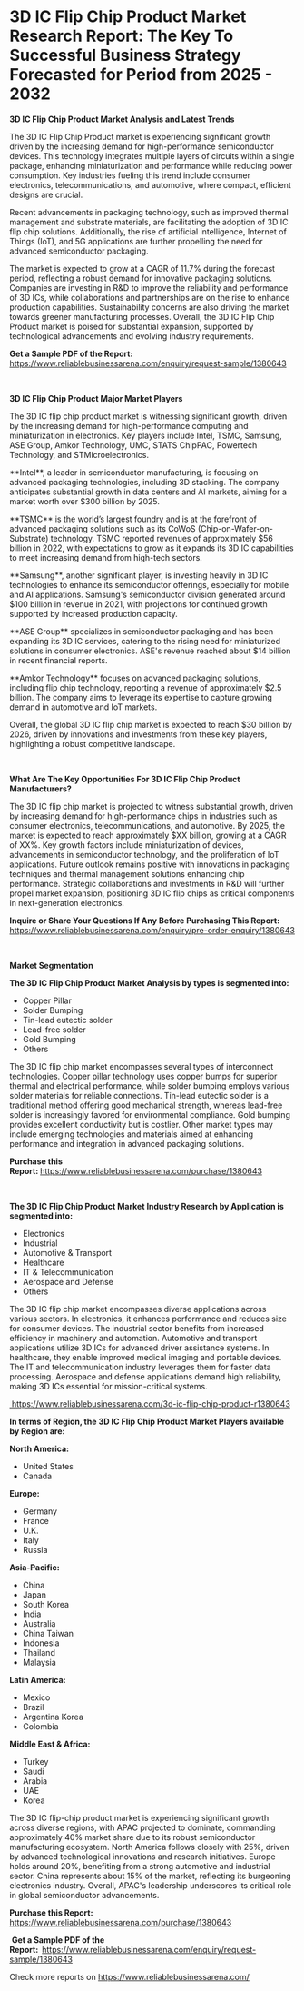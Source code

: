 <p><h1>3D IC Flip Chip Product Market Research Report: The Key To Successful Business Strategy Forecasted for Period from 2025 - 2032</h1></p><p><strong>3D IC Flip Chip Product Market Analysis and Latest Trends</strong></p>
<p><p>The 3D IC Flip Chip Product market is experiencing significant growth driven by the increasing demand for high-performance semiconductor devices. This technology integrates multiple layers of circuits within a single package, enhancing miniaturization and performance while reducing power consumption. Key industries fueling this trend include consumer electronics, telecommunications, and automotive, where compact, efficient designs are crucial.</p><p>Recent advancements in packaging technology, such as improved thermal management and substrate materials, are facilitating the adoption of 3D IC flip chip solutions. Additionally, the rise of artificial intelligence, Internet of Things (IoT), and 5G applications are further propelling the need for advanced semiconductor packaging.</p><p>The market is expected to grow at a CAGR of 11.7% during the forecast period, reflecting a robust demand for innovative packaging solutions. Companies are investing in R&D to improve the reliability and performance of 3D ICs, while collaborations and partnerships are on the rise to enhance production capabilities. Sustainability concerns are also driving the market towards greener manufacturing processes. Overall, the 3D IC Flip Chip Product market is poised for substantial expansion, supported by technological advancements and evolving industry requirements.</p></p>
<p><strong>Get a Sample PDF of the Report:&nbsp;</strong> <a href="https://www.reliablebusinessarena.com/enquiry/request-sample/1380643?utm_campaign=2317&utm_medium=2&utm_source=Github&utm_content=ia&utm_term=06042025&utm_id=3d-ic-flip-chip-product">https://www.reliablebusinessarena.com/enquiry/request-sample/1380643</a></p>
<p>&nbsp;</p>
<p><strong>3D IC Flip Chip Product Major Market Players</strong></p>
<p><p>The 3D IC flip chip product market is witnessing significant growth, driven by the increasing demand for high-performance computing and miniaturization in electronics. Key players include Intel, TSMC, Samsung, ASE Group, Amkor Technology, UMC, STATS ChipPAC, Powertech Technology, and STMicroelectronics.</p><p>**Intel**, a leader in semiconductor manufacturing, is focusing on advanced packaging technologies, including 3D stacking. The company anticipates substantial growth in data centers and AI markets, aiming for a market worth over $300 billion by 2025.</p><p>**TSMC** is the world’s largest foundry and is at the forefront of advanced packaging solutions such as its CoWoS (Chip-on-Wafer-on-Substrate) technology. TSMC reported revenues of approximately $56 billion in 2022, with expectations to grow as it expands its 3D IC capabilities to meet increasing demand from high-tech sectors.</p><p>**Samsung**, another significant player, is investing heavily in 3D IC technologies to enhance its semiconductor offerings, especially for mobile and AI applications. Samsung's semiconductor division generated around $100 billion in revenue in 2021, with projections for continued growth supported by increased production capacity.</p><p>**ASE Group** specializes in semiconductor packaging and has been expanding its 3D IC services, catering to the rising need for miniaturized solutions in consumer electronics. ASE's revenue reached about $14 billion in recent financial reports.</p><p>**Amkor Technology** focuses on advanced packaging solutions, including flip chip technology, reporting a revenue of approximately $2.5 billion. The company aims to leverage its expertise to capture growing demand in automotive and IoT markets.</p><p>Overall, the global 3D IC flip chip market is expected to reach $30 billion by 2026, driven by innovations and investments from these key players, highlighting a robust competitive landscape.</p></p>
<p>&nbsp;</p>
<p><strong>What Are The Key Opportunities For 3D IC Flip Chip Product Manufacturers?</strong></p>
<p><p>The 3D IC flip chip market is projected to witness substantial growth, driven by increasing demand for high-performance chips in industries such as consumer electronics, telecommunications, and automotive. By 2025, the market is expected to reach approximately $XX billion, growing at a CAGR of XX%. Key growth factors include miniaturization of devices, advancements in semiconductor technology, and the proliferation of IoT applications. Future outlook remains positive with innovations in packaging techniques and thermal management solutions enhancing chip performance. Strategic collaborations and investments in R&D will further propel market expansion, positioning 3D IC flip chips as critical components in next-generation electronics.</p></p>
<p><strong>Inquire or Share Your Questions If Any Before Purchasing This Report:</strong> <a href="https://www.reliablebusinessarena.com/enquiry/pre-order-enquiry/1380643?utm_campaign=2317&utm_medium=2&utm_source=Github&utm_content=ia&utm_term=06042025&utm_id=3d-ic-flip-chip-product">https://www.reliablebusinessarena.com/enquiry/pre-order-enquiry/1380643</a></p>
<p>&nbsp;</p>
<p><strong>Market Segmentation</strong></p>
<p><strong>The 3D IC Flip Chip Product Market Analysis by types is segmented into:</strong></p>
<p><ul><li>Copper Pillar</li><li>Solder Bumping</li><li>Tin-lead eutectic solder</li><li>Lead-free solder</li><li>Gold Bumping</li><li>Others</li></ul></p>
<p><p>The 3D IC flip chip market encompasses several types of interconnect technologies. Copper pillar technology uses copper bumps for superior thermal and electrical performance, while solder bumping employs various solder materials for reliable connections. Tin-lead eutectic solder is a traditional method offering good mechanical strength, whereas lead-free solder is increasingly favored for environmental compliance. Gold bumping provides excellent conductivity but is costlier. Other market types may include emerging technologies and materials aimed at enhancing performance and integration in advanced packaging solutions.</p></p>
<p><strong>Purchase this Report:&nbsp;</strong><a href="https://www.reliablebusinessarena.com/purchase/1380643?utm_campaign=2317&utm_medium=2&utm_source=Github&utm_content=ia&utm_term=06042025&utm_id=3d-ic-flip-chip-product">https://www.reliablebusinessarena.com/purchase/1380643</a></p>
<p>&nbsp;</p>
<p><strong>The 3D IC Flip Chip Product Market Industry Research by Application is segmented into:</strong></p>
<p><ul><li>Electronics</li><li>Industrial</li><li>Automotive & Transport</li><li>Healthcare</li><li>IT & Telecommunication</li><li>Aerospace and Defense</li><li>Others</li></ul></p>
<p><p>The 3D IC flip chip market encompasses diverse applications across various sectors. In electronics, it enhances performance and reduces size for consumer devices. The industrial sector benefits from increased efficiency in machinery and automation. Automotive and transport applications utilize 3D ICs for advanced driver assistance systems. In healthcare, they enable improved medical imaging and portable devices. The IT and telecommunication industry leverages them for faster data processing. Aerospace and defense applications demand high reliability, making 3D ICs essential for mission-critical systems.</p></p>
<p><a href="https://www.reliablebusinessarena.com/3d-ic-flip-chip-product-r1380643?utm_campaign=2317&utm_medium=2&utm_source=Github&utm_content=ia&utm_term=06042025&utm_id=3d-ic-flip-chip-product">&nbsp;https://www.reliablebusinessarena.com/3d-ic-flip-chip-product-r1380643</a></p>
<p><strong>In terms of Region, the 3D IC Flip Chip Product Market Players available by Region are:</strong></p>
<p>
    <p> <strong> North America: </strong>
        <ul>
            <li>United States</li>
            <li>Canada</li>
        </ul>
        </p> 
    <p> <strong> Europe: </strong>
        <ul>
            <li>Germany</li>
            <li>France</li>
            <li>U.K.</li>
            <li>Italy</li>
            <li>Russia</li>
        </ul>
        </p> 
    <p> <strong> Asia-Pacific: </strong>
        <ul>
            <li>China</li>
            <li>Japan</li>
            <li>South Korea</li>
            <li>India</li>
            <li>Australia</li>
            <li>China Taiwan</li>
            <li>Indonesia</li>
            <li>Thailand</li>
            <li>Malaysia</li>
        </ul>
        </p> 
    <p> <strong> Latin America: </strong>
        <ul>
            <li>Mexico</li>
            <li>Brazil</li>
            <li>Argentina Korea</li>
            <li>Colombia</li>
        </ul>
        </p> 
    <p> <strong> Middle East & Africa: </strong>
        <ul>
            <li>Turkey</li>
            <li>Saudi</li>
            <li>Arabia</li>
            <li>UAE</li>
            <li>Korea</li>
        </ul>
    </p>
    </p>
<p><p>The 3D IC flip-chip product market is experiencing significant growth across diverse regions, with APAC projected to dominate, commanding approximately 40% market share due to its robust semiconductor manufacturing ecosystem. North America follows closely with 25%, driven by advanced technological innovations and research initiatives. Europe holds around 20%, benefiting from a strong automotive and industrial sector. China represents about 15% of the market, reflecting its burgeoning electronics industry. Overall, APAC's leadership underscores its critical role in global semiconductor advancements.</p></p>
<p><strong>Purchase this Report: </strong><a href="https://www.reliablebusinessarena.com/purchase/1380643?utm_campaign=2317&utm_medium=2&utm_source=Github&utm_content=ia&utm_term=06042025&utm_id=3d-ic-flip-chip-product">https://www.reliablebusinessarena.com/purchase/1380643</a></p>
<p>&nbsp;<strong>Get a Sample PDF of the Report:&nbsp;&nbsp;</strong><a href="https://www.reliablebusinessarena.com/enquiry/request-sample/1380643?utm_campaign=2317&utm_medium=2&utm_source=Github&utm_content=ia&utm_term=06042025&utm_id=3d-ic-flip-chip-product">https://www.reliablebusinessarena.com/enquiry/request-sample/1380643</a></p>
<p><strong></strong></p>
<p>Check more reports on <a href="https://www.reliablebusinessarena.com/?utm_campaign=2317&utm_medium=2&utm_source=Github&utm_content=ia&utm_term=06042025&utm_id=3d-ic-flip-chip-product">https://www.reliablebusinessarena.com/</a></p>